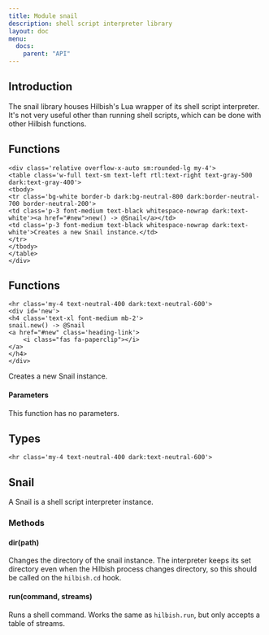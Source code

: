 ```yaml
---
title: Module snail
description: shell script interpreter library
layout: doc
menu:
  docs:
    parent: "API"
---
```


## Introduction


The snail library houses Hilbish's Lua wrapper of its shell script interpreter.
It's not very useful other than running shell scripts, which can be done with other
Hilbish functions.

## Functions

``` =html
<div class='relative overflow-x-auto sm:rounded-lg my-4'>
<table class='w-full text-sm text-left rtl:text-right text-gray-500 dark:text-gray-400'>
<tbody>
<tr class='bg-white border-b dark:bg-neutral-800 dark:border-neutral-700 border-neutral-200'>
<td class='p-3 font-medium text-black whitespace-nowrap dark:text-white'><a href="#new">new() -> @Snail</a></td>
<td class='p-3 font-medium text-black whitespace-nowrap dark:text-white'>Creates a new Snail instance.</td>
</tr>
</tbody>
</table>
</div>
```

## Functions

``` =html
<hr class='my-4 text-neutral-400 dark:text-neutral-600'>
<div id='new'>
<h4 class='text-xl font-medium mb-2'>
snail.new() -> @Snail
<a href="#new" class='heading-link'>
	<i class="fas fa-paperclip"></i>
</a>
</h4>
</div>

```

Creates a new Snail instance.  

#### Parameters

This function has no parameters.  


## Types

``` =html
<hr class='my-4 text-neutral-400 dark:text-neutral-600'>
```

## Snail

A Snail is a shell script interpreter instance.

### Methods

#### dir(path)

Changes the directory of the snail instance.
The interpreter keeps its set directory even when the Hilbish process changes
directory, so this should be called on the `hilbish.cd` hook.

#### run(command, streams)

Runs a shell command. Works the same as `hilbish.run`, but only accepts a table of streams.

